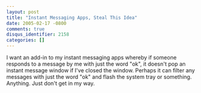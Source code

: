 ```yaml
---
layout: post
title: "Instant Messaging Apps, Steal This Idea"
date: 2005-02-17 -0800
comments: true
disqus_identifier: 2158
categories: []
---
```

I want an add-in to my instant messaging apps whereby if someone
responds to a message by me with just the word "ok", it doesn't pop an
instant message window if I've closed the window. Perhaps it can filter
any messages with just the word "ok" and flash the system tray or
something. Anything. Just don't get in my way.

